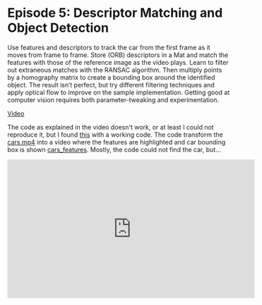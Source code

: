 # Episode 5: Descriptor Matching and Object Detection
Use features and descriptors to track the car from the first frame as it moves from frame to frame. Store (ORB) descriptors in a Mat and match the features with those of the reference image as the video plays. Learn to filter out extraneous matches with the RANSAC algorithm. Then multiply points by a homography matrix to create a bounding box around the identified object. The result isn’t perfect, but try different filtering techniques and apply optical flow to improve on the sample implementation. Getting good at computer vision requires both parameter-tweaking and experimentation.

[Video](https://www.youtube.com/watch?v=hKq9KATD_EI)

The code as explained in the video doesn't work, or at least I could not reproduce it, but I found [this](https://devtalk.nvidia.com/default/topic/1026243/jetson-tx1/orbfeaturedetector-problem-when-using-opencv/) with a working code. The code transform the [cars.mp4](./cars.mp4) into a video where the features are highlighted and car bounding box is shown [cars_features](./cars_features.avi). Mostly, the code could not find the car, but...

<iframe width="560" height="315" src="https://www.youtube.com/embed/BY0LwP_Upkg" frameborder="0" allow="accelerometer; autoplay; encrypted-media; gyroscope; picture-in-picture" allowfullscreen></iframe>